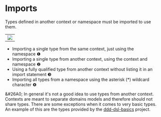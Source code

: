 # Imports
Types defined in another context or namespace must be imported to use them.

<table><tr><td><img src="https://cdn.rawgit.com/fuinorg/org.fuin.dsl.ddd/8642a1478454d26c95b9b2b242accbd1b59ede05/doc/dsl/import.ddd.svg"></td></tr></table>

* Importing a single type from the same context, just using the namespace &#x2776;
* Importing a single type from another context, using the context and namespace &#x2777;
* Using a fully qualified type from another context without listing it in an import statement &#x2778;
* Importing all types from a namespace using the asterisk (*) wildcard character &#x2779;

&#26A0; In general it's not a good idea to use types from another context. Contexts are meant to separate domains models and therefore should not share types. There are some exceptions when it comes to very basic types. An example of this are the types provided by the [ddd-dsl-basics](https://github.com/fuinorg/ddd-dsl-basics) project.